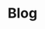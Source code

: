 ---
title: Blog
full_title: Archives
nav_title: Blog posts only
feed_url: http://feeds.feedburner.com/spooner_blog
layout: archives
count_comments: true
archives: sorted_blog_posts
---
